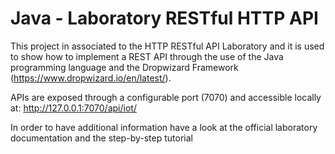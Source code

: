 # Java - Laboratory RESTful HTTP API

This project in associated to the HTTP RESTful API Laboratory and it is used to show how to implement
a REST API through the use of the Java programming language and the Dropwizard Framework (https://www.dropwizard.io/en/latest/).

APIs are exposed through a configurable port (7070) and accessible locally at: http://127.0.0.1:7070/api/iot/

In order to have additional information have a look at the official laboratory documentation and the step-by-step tutorial
